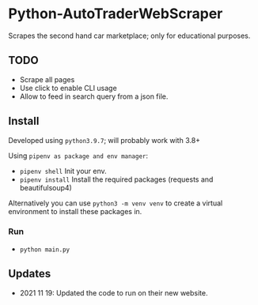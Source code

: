 # Python-AutoTraderWebScraper
Scrapes the second hand car marketplace; only for educational purposes.

## TODO
- Scrape all pages
- Use click to enable CLI usage
- Allow to feed in search query from a json file. 

## Install
Developed using `python3.9.7`; will probably work with 3.8+

Using `pipenv as package and env manager`:

- `pipenv shell` Init your env.
- `pipenv install` Install the required packages (requests and beautifulsoup4)

Alternatively you can use `python3 -m venv venv` to create a virtual environment to install these packages in.

### Run
- `python main.py`

## Updates
- 2021 11 19:  Updated the code to run on their new website.

